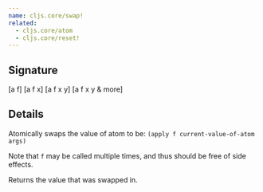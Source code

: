 ```yaml
---
name: cljs.core/swap!
related:
  - cljs.core/atom
  - cljs.core/reset!
---
```


## Signature
[a f]
[a f x]
[a f x y]
[a f x y & more]


## Details

Atomically swaps the value of atom to be: `(apply f current-value-of-atom
args)`

Note that `f` may be called multiple times, and thus should be free of side
effects.

Returns the value that was swapped in.
